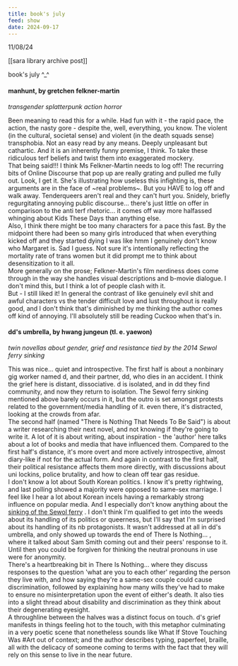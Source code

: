 ```yaml
---
title: book's july
feed: show
date: 2024-09-17
---
```

11/08/24

[[sara library archive post]]

book's july ^_^

#### manhunt, by gretchen felkner-martin

_transgender splatterpunk action horror_ 

Been meaning to read this for a while. Had fun with it - the rapid pace, the action, the nasty gore - despite the, well, everything, you know. The violent (in the cultural, societal sense) and violent (in the death squads sense) transphobia. Not an easy read by any means. Deeply unpleasant but cathartic. And it is an inherently funny premise, I think. To take these ridiculous terf beliefs and twist them into exaggerated mockery.  
That being said!!! I think Ms Felkner-Martin needs to log off! The recurring bits of Online Discourse that pop up are really grating and pulled me fully out. Look, I get it. She's illustrating how useless this infighting is, these arguments are in the face of ~real problems~. But you HAVE to log off and walk away. Tenderqueers aren't real and they can't hurt you. Snidely, briefly regurgitating annoying public discourse... there's just little on offer in comparison to the anti terf rhetoric... it comes off way more halfassed whinging about Kids These Days than anything else.  
Also, I think there might be too many characters for a pace this fast. By the midpoint there had been so many girls introduced that when everything kicked off and they started dying I was like hmm I genuinely don't know who Margaret is. Sad I guess. Not sure it's intentionally reflecting the mortality rate of trans women but it did prompt me to think about desensitization to it all.  
More generally on the prose; Felkner-Martin's film nerdiness does come through in the way she handles visual descriptions and b-movie dialogue. I don't mind this, but I think a lot of people clash with it.  
But - I still liked it! In general the contrast of like genuinely evil shit and awful characters vs the tender difficult love and lust throughout is really good, and I don't think that's diminished by me thinking the author comes off kind of annoying. I'll absolutely still be reading Cuckoo when that's in.

#### dd's umbrella, by hwang jungeun (tl. e. yaewon)

_twin novellas about gender, grief and resistance tied by the 2014 Sewol ferry sinking_

This was nice... quiet and introspective. The first half is about a nonbinary gig worker named d, and their partner, dd, who dies in an accident. I think the grief here is distant, dissociative. d is isolated, and in dd they find community, and now they return to isolation. The Sewol ferry sinking mentioned above barely occurs in it, but the outro is set amongst protests related to the government/media handling of it. even there, it's distracted, looking at the crowds from afar.  
The second half (named "There is Nothing That Needs To Be Said") is about a writer researching their next novel, and not knowing if they're going to write it. A lot of it is about writing, about inspiration - the 'author' here talks about a lot of books and media that have influenced them. Compared to the first half's distance, it's more overt and more actively introspective, almost diary-like if not for the actual form. And again in contrast to the first half, their political resistance affects them more directly, with discussions about uni lockins, police brutality, and how to clean off tear gas residue.  
I don't know a lot about South Korean politics. I know it's pretty rightwing, and last polling showed a majority were opposed to same-sex marriage. I feel like I hear a lot about Korean incels having a remarkably strong influence on popular media. And I especially don't know anything about the [sinking of the Sewol ferry](https://en.wikipedia.org/wiki/Sinking_of_MV_Sewol) . I don't think I'm qualified to get into the weeds about its handling of its politics or queerness, but I'll say that I'm surprised about its handling of its nb protagonists. It wasn't addressed at all in dd's umbrella, and only showed up towards the end of There Is Nothing... , where it talked about Sam Smith coming out and their peers' response to it. Until then you could be forgiven for thinking the neutral pronouns in use were for anonymity.  
There's a heartbreaking bit in There Is Nothing... where they discuss responses to the question 'what are you to each other' regarding the person they live with, and how saying they're a same-sex couple could cause discrimination, followed by explaining how many wills they've had to make to ensure no misinterpretation upon the event of either's death. It also ties into a slight thread about disability and discrimination as they think about their degenerating eyesight.  
A throughline between the halves was a distinct focus on touch. d's grief manifests in things feeling hot to the touch, with this metaphor culminating in a very poetic scene that nonetheless sounds like What If Stove Touching Was #Art out of context; and the author describes typing, paperfeel, braille, all with the delicacy of someone coming to terms with the fact that they will rely on this sense to live in the near future.